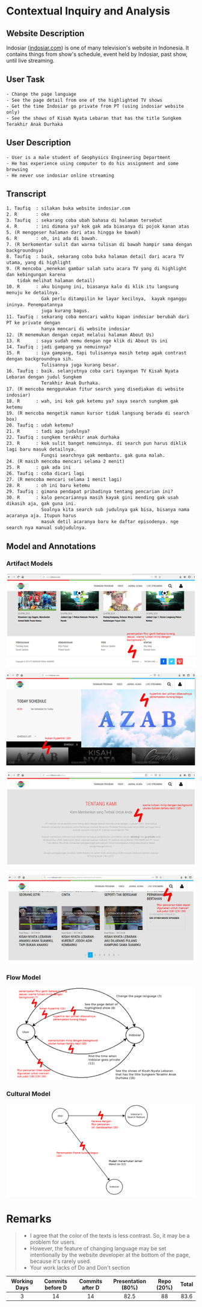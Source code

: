 # Contextual Inquiry and Analysis
## Website Description
Indosiar (<a href="indosiar.com">indosiar.com</a>) is one of many television's website in Indonesia. It contains things from show's schedule, event held by Indosiar, past show, until live streaming.
## User Task
```text
- Change the page language
- See the page detail from one of the highlighted TV shows
- Get the time Indosiar go private from PT (using indosiar website only)
- See the shows of Kisah Nyata Lebaran that has the title Sungkem Terakhir Anak Durhaka
```
## User Description
```text
- User is a male student of Geophysics Engineering Department
- He has experience using computer to do his assignment and some browsing
- He never use indosiar online streaming
```
## Transcript
```text
1. Taufiq  : silakan buka website indosiar.com
2. R       : oke
3. Taufiq  : sekarang coba ubah bahasa di halaman tersebut
4. R       : ini dimana ya? kok gak ada biasanya di pojok kanan atas
5. (R menggeser halaman dari atas hingga ke bawah)
6. R       : oh, ini ada di bawah.
7. (R berkomentar sulit dan warna tulisan di bawah hampir sama dengan backgroundnya)
8. Taufiq  : baik, sekarang coba buka halaman detail dari acara TV utama, yang di highlight
9. (R mencoba ,menekan gambar salah satu acara TV yang di highlight dan kebingungan karena
    tidak melihat halaman detail)
10. R      : aku bingung ini, biasanya kalo di klik itu langsung menuju ke detailnya.
             Gak perlu ditampilin ke layar kecilnya,  kayak nganggu ininya. Penempatannya
             juga kurang bagus.
11. Taufiq : sekarang coba mencari waktu kapan indosiar berubah dari PT ke private dengan
             hanya mencari di website indosiar
12. (R menemukan dengan cepat melalui halaman About Us)
13. R      : saya sudah nemu dengan nge klik di About Us ini
14. Taufiq : jadi gampang ya nemuinnya?
15. R      : iya gampang, tapi tulisannya masih tetep agak contrast dengan backgroundnya sih.
             Tulisannya juga kurang besar.
16. Taufiq : baik. selanjutnya coba cari tayangan TV Kisah Nyata Lebaran dengan judul Sungkem
             Terakhir Anak Durhaka.
17. (R mencoba menggunakan fitur search yang disediakan di website indosiar)
18. R      : wah, ini kok gak ketemu ya? saya search sungkem gak ketemu
19. (R mencoba mengetik namun kursor tidak langsung berada di search box)
20. Taufiq : udah ketemu?
21. R      : tadi apa judulnya?
22. Taufiq : sungkem terakhir anak durhaka
23. R      : kok sulit banget nemuinnya. di search pun harus diklik lagi baru masuk detailnya.
             Fungsi searchnya gak membantu. gak guna malah.
24. (R masih mencoba mencari selama 2 menit)
25. R      : gak ada ini
26. Taufiq : coba dicari lagi
27. (R mencoba mencari selama 1 menit lagi)
28. R      : oh ini baru ketemu
29. Taufiq : gimana pendapat pribadinya tentang pencarian ini?
30. R      : kalo pencariannya masih kayak gini mending gak usah dikasih aja, gak guna ini.
             Soalnya kita search sub judulnya gak bisa, bisanya nama acaranya aja. Itupun harus
             masuk detil acaranya baru ke daftar episodenya. nge search nya manual subjudulnya.
```
## Model and Annotations
### Artifact Models
![indosiar_2_art](/img/indosiar_2_art.png)

![indosiar_1_art](/img/indosiar_1_art.png)

![indosiar_3_art](/img/indosiar_3_art.png)

![indosiar_4_art](/img/indosiar_4_art.png)

### Flow Model
![indosiar_flow](/img/indosiar_flow.png)

### Cultural Model
![indosiar_culture](/img/indosiar_culture.png)

# Remarks
> * I agree that the color of the texts is less contrast. So, it may be a problem for users.
> * However, the feature of changing language may be set intentionally by the website developer at the bottom of the page, because it's rarely used.
> * Your work lacks of Do and Don't section

| Working Days | Commits before D | Commits after D | Presentation (80%) | Repo (20%) | Total |
|:------------:|:----------------:|:---------------:|:------------------:|:----------:|:-----:|
| 3            | 14               | 14              | 82.5               | 88         | 83.6  |
